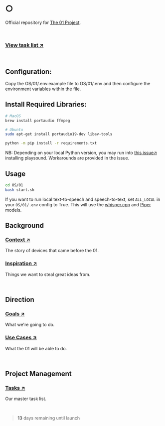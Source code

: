 # ○

Official repository for [The 01 Project](https://twitter.com/hellokillian/status/1745875973583896950).

<br>

### [View task list ↗](https://github.com/KillianLucas/01/blob/main/TASKS.md)

<br>

## Configuration:

Copy the OS/01/.env.example file to OS/01/.env and then configure the environment variables within the file.

## Install Required Libraries:

```bash
# MacOS
brew install portaudio ffmpeg

# Ubuntu
sudo apt-get install portaudio19-dev libav-tools
```

```bash
python -m pip install -r requirements.txt
```
NB: Depending on your local Python version, you may run into [this issue↗](https://github.com/TaylorSMarks/playsound/issues/150) installing playsound. Workarounds are provided in the issue.

## Usage

```bash
cd OS/01
bash start.sh
```

If you want to run local text-to-speech and speech-to-text, set `ALL_LOCAL` in your `OS/01/.env` config to True. This will use the [whisper.cpp](https://github.com/ggerganov/whisper.cpp) and [Piper](https://github.com/rhasspy/piper) models.
<br>

## Background

### [Context ↗](https://github.com/KillianLucas/01/blob/main/CONTEXT.md)

The story of devices that came before the 01.

### [Inspiration ↗](https://github.com/KillianLucas/01/tree/main/INSPIRATION.md)

Things we want to steal great ideas from.

<br>

## Direction

### [Goals ↗](https://github.com/KillianLucas/01/blob/main/GOALS.md)

What we're going to do.

### [Use Cases ↗](https://github.com/KillianLucas/01/blob/main/USE_CASES.md)

What the 01 will be able to do.

<br>

## Project Management

### [Tasks ↗](https://github.com/KillianLucas/01/blob/main/TASKS.md)

Our master task list.

<br>

> **13** days remaining until launch

